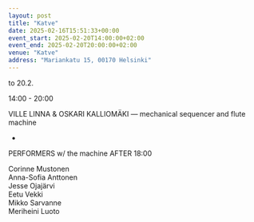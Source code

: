 ```yaml
---
layout: post
title: "Katve"
date: 2025-02-16T15:51:33+00:00
event_start: 2025-02-20T14:00:00+02:00
event_end: 2025-02-20T20:00:00+02:00
venue: "Katve"
address: "Mariankatu 15, 00170 Helsinki"
---
```


to 20.2.  
  
14:00 - 20:00  
  
VILLE LINNA & OSKARI KALLIOMÄKI — mechanical sequencer and flute machine  
  
+   
  
PERFORMERS w/ the machine AFTER 18:00  
  
Corinne Mustonen  
Anna-Sofia Anttonen  
Jesse Ojajärvi  
Eetu Vekki  
Mikko Sarvanne  
Meriheini Luoto

